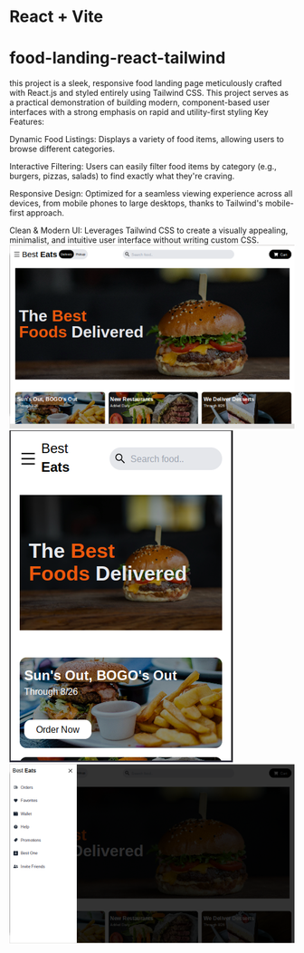 
# React + Vite

# food-landing-react-tailwind
this project is a sleek, responsive food landing page meticulously crafted with React.js and styled entirely using Tailwind CSS. This project serves as a practical demonstration of building modern, component-based user interfaces with a strong emphasis on rapid and utility-first styling
Key Features:

Dynamic Food Listings: Displays a variety of food items, allowing users to browse different categories.

Interactive Filtering: Users can easily filter food items by category (e.g., burgers, pizzas, salads) to find exactly what they're craving.

Responsive Design: Optimized for a seamless viewing experience across all devices, from mobile phones to large desktops, thanks to Tailwind's mobile-first approach.

Clean & Modern UI: Leverages Tailwind CSS to create a visually appealing, minimalist, and intuitive user interface without writing custom CSS.
![image_alt](https://github.com/NatiDogg/food-landing-react-tailwind/blob/main/Screenshot%202025-06-30%204.03.52%20PM.png?raw=true)
![image alt](https://github.com/NatiDogg/food-landing-react-tailwind/blob/main/Screenshot%202025-06-30%204.02.29%20PM.png?raw=true)
![image alt](https://github.com/NatiDogg/food-landing-react-tailwind/blob/main/Screenshot%202025-06-30%204.04.04%20PM.png?raw=true)
